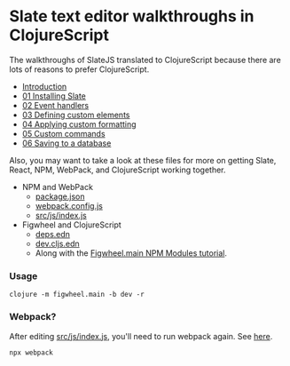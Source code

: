 # Slate text editor walkthroughs in ClojureScript

The walkthroughs of SlateJS translated to ClojureScript because there are lots of reasons to prefer ClojureScript.

* [Introduction](https://jeremyrsellars.github.io/slate-cljs-walkthroughs/#)
* [01 Installing Slate](https://jeremyrsellars.github.io/slate-cljs-walkthroughs/#w01)
* [02 Event handlers](https://jeremyrsellars.github.io/slate-cljs-walkthroughs/#w02)
* [03 Defining custom elements](https://jeremyrsellars.github.io/slate-cljs-walkthroughs/#w03)
* [04 Applying custom formatting](https://jeremyrsellars.github.io/slate-cljs-walkthroughs/#w04)
* [05 Custom commands](https://jeremyrsellars.github.io/slate-cljs-walkthroughs/#w05)
* [06 Saving to a database](https://jeremyrsellars.github.io/slate-cljs-walkthroughs/#w06)

Also, you may want to take a look at these files for more on getting Slate, React, NPM, WebPack, and ClojureScript working together.

* NPM and WebPack
    * [package.json](package.json)
    * [webpack.config.js](webpack.config.js)
    * [src/js/index.js](src/js/index.js)
* Figwheel and ClojureScript
	* [deps.edn](deps.edn)
	* [dev.cljs.edn](dev.cljs.edn)
	* Along with the [Figwheel.main NPM Modules tutorial](https://figwheel.org/docs/npm.html).

### Usage

    clojure -m figwheel.main -b dev -r


### Webpack?

After editing [src/js/index.js](src/js/index.js), you'll need to run webpack again. See [here](https://figwheel.org/docs/npm.html#create-the-indexjs-file).

    npx webpack
